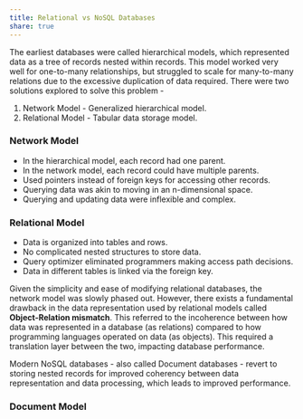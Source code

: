 ```yaml
---
title: Relational vs NoSQL Databases
share: true
---
```


The earliest databases were called hierarchical models, which represented data as a tree of records nested within records. This model worked very well for one-to-many relationships, but struggled to scale for many-to-many relations due to the excessive duplication of data required. There were two solutions explored to solve this problem - 

1. Network Model - Generalized hierarchical model.
1. Relational Model - Tabular data storage model.

### Network Model

* In the hierarchical model, each record had one parent.
* In the network model, each record could have multiple parents.
* Used pointers instead of foreign keys for accessing other records.
* Querying data was akin to moving in an n-dimensional space.
* Querying and updating data were inflexible and complex.

### Relational Model

* Data is organized into tables and rows.
* No complicated nested structures to store data.
* Query optimizer eliminated programmers making access path decisions.
* Data in different tables is linked via the foreign key.

Given the simplicity and ease of modifying relational databases, the network model was slowly phased out. However, there exists a fundamental drawback in the data representation used by relational models called **Object-Relation mismatch**. This referred to the incoherence between how data was represented in a database (as relations) compared to how programming languages operated on data (as objects). This required a translation layer between the two, impacting database performance.

Modern NoSQL databases - also called Document databases - revert to storing nested records for improved coherency between data representation and data processing, which leads to improved performance.

### Document Model

